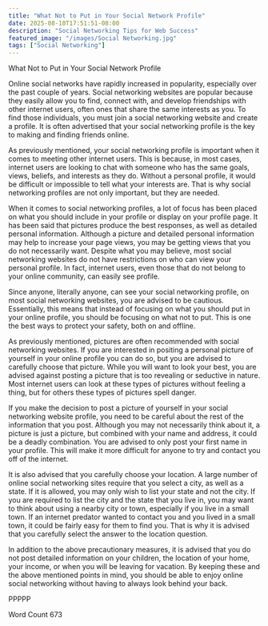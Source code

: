 ```yaml
---
title: "What Not to Put in Your Social Network Profile"
date: 2025-08-10T17:51:51-08:00
description: "Social Networking Tips for Web Success"
featured_image: "/images/Social Networking.jpg"
tags: ["Social Networking"]
---
```


What Not to Put in Your Social Network Profile

Online social networks have rapidly increased in popularity, especially over the past couple of years.  Social networking websites are popular because they easily allow you to find, connect with, and develop friendships with other internet users, often ones that share the same interests as you. To find those individuals, you must join a social networking website and create a profile.  It is often advertised that your social networking profile is the key to making and finding friends online.

As previously mentioned, your social networking profile is important when it comes to meeting other internet users. This is because, in most cases, internet users are looking to chat with someone who has the same goals, views, beliefs, and interests as they do.  Without a personal profile, it would be difficult or impossible to tell what your interests are. That is why social networking profiles are not only important, but they are needed.

When it comes to social networking profiles, a lot of focus has been placed on what you should include in your profile or display on your profile page. It has been said that pictures produce the best responses, as well as detailed personal information.  Although a picture and detailed personal information may help to increase your page views, you may be getting views that you do not necessarily want.  Despite what you may believe, most social networking websites do not have restrictions on who can view your personal profile.  In fact, internet users, even those that do not belong to your online community, can easily see profile.

Since anyone, literally anyone, can see your social networking profile, on most social networking websites, you are advised to be cautious. Essentially, this means that instead of focusing on what you should put in your online profile, you should be focusing on what not to put.  This is one the best ways to protect your safety, both on and offline.  

As previously mentioned, pictures are often recommended with social networking websites. If you are interested in positing a personal picture of yourself in your online profile you can do so, but you are advised to carefully choose that picture.  While you will want to look your best, you are advised against posting a picture that is too revealing or seductive in nature.  Most internet users can look at these types of pictures without feeling a thing, but for others these types of pictures spell danger.

If you make the decision to post a picture of yourself in your social networking website profile, you need to be careful about the rest of the information that you post.  Although you may not necessarily think about it, a picture is just a picture, but combined with your name and address, it could be a deadly combination. You are advised to only post your first name in your profile. This will make it more difficult for anyone to try and contact you off of the internet.  

It is also advised that you carefully choose your location.  A large number of online social networking sites require that you select a city, as well as a state. If it is allowed, you may only wish to list your state and not the city.  If you are required to list the city and the state that you live in, you may want to think about using a nearby city or town, especially if you live in a small town. If an internet predator wanted to contact you and you lived in a small town, it could be fairly easy for them to find you. That is why it is advised that you carefully select the answer to the location question.

In addition to the above precautionary measures, it is advised that you do not post detailed information on your children, the location of your home, your income, or when you will be leaving for vacation.  By keeping these and the above mentioned points in mind, you should be able to enjoy online social networking without having to always look behind your back.

PPPPP

Word Count 673

